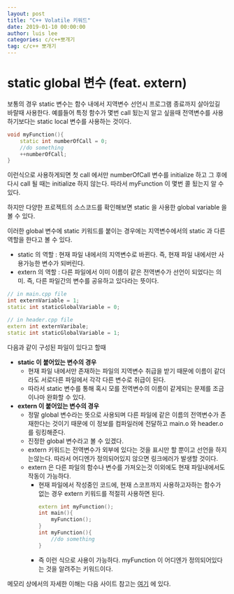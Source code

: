 ```yaml
---
layout: post
title: "C++ Volatile 키워드"
date: 2019-01-10 00:00:00
author: luis lee
categories: c/c++뽀개기
tag: c/c++ 뽀개기
---
```


# static global 변수 (feat. extern)

보통의 경우 static 변수는 함수 내에서 지역변수 선언시 프로그램 종료까지 살아있길 바랄때 사용한다. 예를들어 특정 함수가 몇번 call 됬는지 알고 싶을때 전역변수를 사용하기보다는 static local 변수를 사용하는 것이다.

```cpp
void myFunction(){
    static int numberOfCall = 0;
    //do something
    ++numberOfCall;
}
```

이런식으로 사용하게되면 첫 call 에서만 numberOfCall 변수를 initialize 하고 그 후에 다시 call 될 때는 initialize 하지 않는다. 따라서 myFunction 이 몇번 콜 됬는지 알 수 있다.

하지만 다양한 프로젝트의 소스코드를 확인해보면 static 을 사용한 global variable 을 볼 수 있다.

이러한 global 변수에 static 키워드를 붙이는 경우에는 지역변수에서의 static 과 다른 역할을 한다고 볼 수 있다.

- static 의 역할 : 현재 파일 내에서의 지역변수로 바뀐다. 
즉, 현재 파일 내에서만 사용가능한 변수가 되버린다.
- extern 의 역할 : 다른 파일에서 이미 이름이 같은 전역변수가 선언이 되었다는 의미.
즉, 다른 파일간의 변수를 공유하고 있다라는 뜻이다.
```cpp
// in main.cpp file
int externVariable = 1;
static int staticGlobalVariable = 0;
```
```cpp
// in header.cpp file
extern int externVaribale;
static int staticGlobalVariable = 1;
```
다음과 같이 구성된 파일이 있다고 할때

- **static 이 붙어있는 변수의 경우**
    - 현재 파일 내에서만 존재하는 파일의 지역변수 취급을 받기 때문에 이름이 같더라도 서로다른 파일에서 각각 다른 변수로 취급이 된다.
    - 따라서 static 변수를 통해 혹시 모를 전역변수의 이름이 같게되는 문제를 조금이나마 완화할 수 있다.
- **extern 이 붙어있는 변수의 경우**
    - 정말 global 변수라는 뜻으로 사용되며 다른 파일에 같은 이름의 전역변수가 존재한다는 것이기 때문에 이 정보를 컴파일러에 전달하고 main.o 와 header.o 를 링킹해준다.
    - 진정한 global 변수라고 볼 수 있겠다.
    - extern 키워드는 전역변수가 외부에 있다는 것을 표시만 할 뿐이고 선언을 하지는않는다. 따라서 어디엔가 정의되어있지 않으면 링크에러가 발생할 것이다.
    - extern 은 다른 파일의 함수나 변수를 가져오는것 이외에도 현재 파일내에서도 작동이 가능하다.
        - 현재 파일에서 작성중인 코드에, 현재 스코프까지 사용하고자하는 함수가 없는 경우 extern 키워드를 적절히 사용하면 된다.
            ```cpp
            extern int myFunction();
            int main(){
            	myFunction();
            }
            int myFunction(){
            	//do something
            }
            ```
        - 즉 이런 식으로 사용이 가능하다. myFunction 이 어디엔가 정의되어있다는 것을 알려주는 키워드이다.

메모리 상에서의 자세한 이해는 다음 사이트 참고는 [여기](http://chfhrqnfrhc.tistory.com/entry/%EC%A0%84%EC%97%AD%EB%B3%80%EC%88%98%EC%99%80-%EC%A0%84%EC%A0%81%EB%B3%80%EC%88%98) 에 있다.